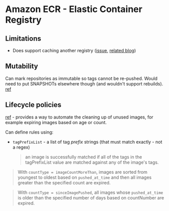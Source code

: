 # Amazon ECR - Elastic Container Registry

## Limitations

* Does support caching another registry ([issue](https://github.com/aws/containers-roadmap/issues/939), [related blog](https://aws.amazon.com/blogs/containers/advice-for-customers-dealing-with-docker-hub-rate-limits-and-a-coming-soon-announcement/))

## Mutability

Can mark repositories as immutable so tags cannot be re-pushed.  Would need to put SNAPSHOTs elsewhere though (and wouldn't support rebuilds). [ref](https://docs.aws.amazon.com/AmazonECR/latest/userguide/image-tag-mutability.html)

## Lifecycle policies

[ref](https://docs.aws.amazon.com/AmazonECR/latest/userguide/LifecyclePolicies.html) - provides a way to automate the cleaning up of unused images, for example expiring images based on age or count.

Can define rules using:

* `tagPrefixList` - a list of tag _prefix_ strings (that must match exactly - not a regex)
    > an image is successfully matched if all of the tags in the tagPrefixList value are matched against any of the image's tags.

> With `countType = imageCountMoreThan`, images are sorted from youngest to oldest based on `pushed_at_time` and then all images greater than the specified count are expired.

> With `countType = sinceImagePushed`, all images whose `pushed_at_time` is older than the specified number of days based on countNumber are expired.
